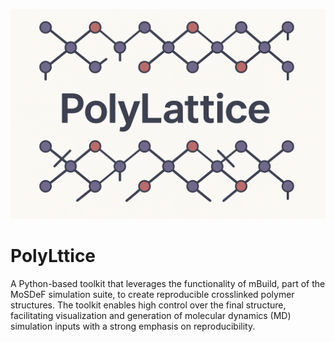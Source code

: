 ![PolyLattice Banner](images/polylattice_banner.png)
# PolyLttice
A Python-based toolkit that leverages the functionality of mBuild, part of the MoSDeF simulation suite, to create reproducible crosslinked polymer structures. The toolkit enables high control over the final structure, facilitating visualization and generation of molecular dynamics (MD) simulation inputs with a strong emphasis on reproducibility.
